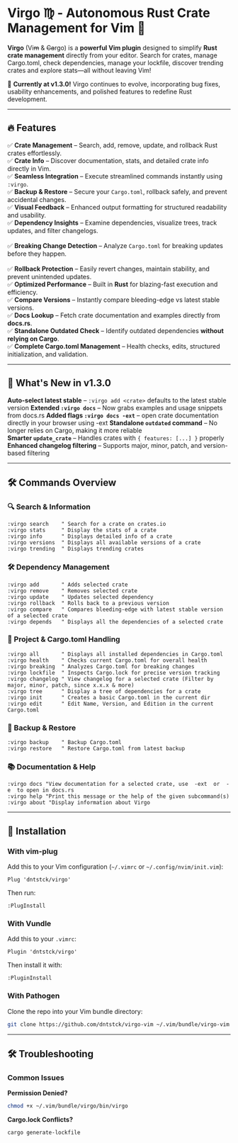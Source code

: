 # **Virgo ♍︎ - Autonomous Rust Crate Management for Vim 🦀**

**Virgo** (Vi~~m~~ & ~~Ca~~rgo) is a **powerful Vim plugin** designed to simplify **Rust crate management** directly from your editor. Search for crates, manage Cargo.toml, check dependencies,
 manage your lockfile, discover trending crates and explore stats—all without leaving Vim!  

🚀 **Currently at v1.3.0!** Virgo continues to evolve, incorporating bug fixes, usability enhancements, and polished features to redefine Rust development.  

---

## 🔥 Features  
✅ **Crate Management** – Search, add, remove, update, and rollback Rust crates effortlessly.<br>
✅ **Crate Info** – Discover documentation, stats, and detailed crate info directly in Vim.<br>
✅ **Seamless Integration** – Execute streamlined commands instantly using `:virgo`.<br>
✅ **Backup & Restore** – Secure your `Cargo.toml`, rollback safely, and prevent accidental changes.<br>
✅ **Visual Feedback** – Enhanced output formatting for structured readability and usability.<br> 
✅ **Dependency Insights** – Examine dependencies, visualize trees, track updates, and filter changelogs.<br>  
✅ **Breaking Change Detection** – Analyze `Cargo.toml` for breaking updates before they happen.<br>  
✅ **Rollback Protection** – Easily revert changes, maintain stability, and prevent unintended updates.<br>
✅ **Optimized Performance** – Built in **Rust** for blazing-fast execution and efficiency.<br>
✅ **Compare Versions** – Instantly compare bleeding-edge vs latest stable versions.<br>
✅ **Docs Lookup** – Fetch crate documentation and examples directly from **docs.rs**.<br>
✅ **Standalone Outdated Check** – Identify outdated dependencies **without relying on Cargo**.<br>
✅ **Complete Cargo.toml Management** – Health checks, edits, structured initialization, and validation.<br>

---

## 🚀 What's New in v1.3.0  

 **Auto-select latest stable** – `:virgo add <crate>` defaults to the latest stable version 
 **Extended `:virgo docs`** – Now grabs examples and usage snippets from docs.rs 
 **Added flags `:virgo docs -ext`** – open crate documentation directly in your browser using -ext
 **Standalone `outdated` command** – No longer relies on Cargo, making it more reliable  
 **Smarter `update_crate`** – Handles crates with `{ features: [...] }` properly  
 **Enhanced changelog filtering** – Supports major, minor, patch, and version-based filtering  

---

## 🛠️ Commands Overview  

### 🔍 Search & Information  

```vim
:virgo search    " Search for a crate on crates.io  
:virgo stats     " Display the stats of a crate  
:virgo info      " Displays detailed info of a crate  
:virgo versions  " Displays all available versions of a crate  
:virgo trending  " Displays trending crates  
```

### 🛠 Dependency Management  

```vim
:virgo add       " Adds selected crate  
:virgo remove    " Removes selected crate  
:virgo update    " Updates selected dependency  
:virgo rollback  " Rolls back to a previous version  
:virgo compare   " Compares bleeding-edge with latest stable version of a selected crate  
:virgo depends   " Displays all the dependencies of a selected crate  
```

### 📜 Project & Cargo.toml Handling 

```vim
:virgo all       " Displays all installed dependencies in Cargo.toml  
:virgo health    " Checks current Cargo.toml for overall health  
:virgo breaking  " Analyzes Cargo.toml for breaking changes  
:virgo lockfile  " Inspects Cargo.lock for precise version tracking  
:virgo changelog " View changelog for a selected crate (Filter by major, minor, patch, since x.x.x & more)  
:virgo tree      " Display a tree of dependencies for a crate  
:virgo init      " Creates a basic Cargo.toml in the current dir  
:virgo edit      " Edit Name, Version, and Edition in the current Cargo.toml   
```

### 🔄 Backup & Restore  

``` vim
:virgo backup    " Backup Cargo.toml  
:virgo restore   " Restore Cargo.toml from latest backup  
```

### 📚 Documentation & Help  

```vim
:virgo docs "View documentation for a selected crate, use  -ext  or  -e  to open in docs.rs  
:virgo help "Print this message or the help of the given subcommand(s)  
:virgo about "Display information about Virgo  
```

---

## 🚀 Installation  

### **With vim-plug**  

Add this to your Vim configuration (`~/.vimrc` or `~/.config/nvim/init.vim`):
```vim
Plug 'dntstck/virgo'
```
Then run:  
```vim
:PlugInstall
```

### **With Vundle**  

Add this to your `.vimrc`:  
```vim
Plugin 'dntstck/virgo'
```
Then install it with:  
```vim
:PluginInstall
```

### **With Pathogen**  

Clone the repo into your Vim bundle directory:  
```bash
git clone https://github.com/dntstck/virgo-vim ~/.vim/bundle/virgo-vim
```

---

## 🛠️ Troubleshooting  

### **Common Issues**  

**Permission Denied?**  
 
```bash
chmod +x ~/.vim/bundle/virgo/bin/virgo
```

**Cargo.lock Conflicts?**  

```bash
cargo generate-lockfile
```

